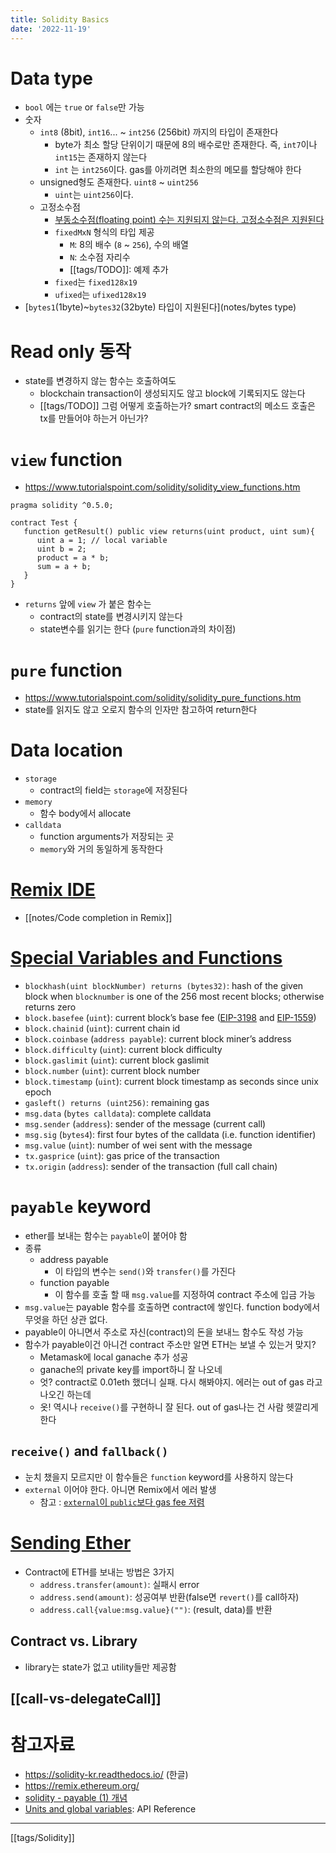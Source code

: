 ```yaml
---
title: Solidity Basics
date: '2022-11-19'
---
```

# Data type
- `bool` 에는 `true` or `false`만 가능
- 숫자
	- `int8` (8bit), `int16`... ~ `int256` (256bit) 까지의 타입이 존재한다
		- byte가 최소 할당 단위이기 때문에 8의 배수로만 존재한다. 즉, `int7`이나 `int15`는 존재하지 않는다
		- `int` 는 `int256`이다. gas를 아끼려면 최소한의 메모를 할당해야 한다
	- unsigned형도 존재한다. `uint8` ~ `uint256`
		- `uint`는 `uint256`이다.
	- 고정소수점
		- [부동소수점(floating point) 수는 지원되지 않는다. 고정소수점은 지원된다](https://solidity-kr.readthedocs.io/ko/latest/)
		- `fixedMxN` 형식의 타입 제공
			- `M`: 8의 배수 (`8` ~ `256`), 수의 배열
			- `N`: 소수점 자리수
			- [[tags/TODO]]: 예제 추가
		- `fixed`는 `fixed128x19`
		- `ufixed`는 `ufixed128x19`
- [`bytes1`(1byte)~`bytes32`(32byte) 타입이 지원된다](notes/bytes type) 

# Read only 동작
- state를 변경하지 않는 함수는 호출하여도
	- blockchain transaction이 생성되지도 않고 block에 기록되지도 않는다
	- [[tags/TODO]] 그럼 어떻게 호출하는가? smart contract의 메소드 호출은 tx를 만들어야 하는거 아닌가?

# `view` function
- <https://www.tutorialspoint.com/solidity/solidity_view_functions.htm>
```solidity
pragma solidity ^0.5.0;

contract Test {
   function getResult() public view returns(uint product, uint sum){
      uint a = 1; // local variable
      uint b = 2;
      product = a * b;
      sum = a + b; 
   }
}
```
- `returns` 앞에 `view` 가 붙은 함수는
	- contract의 state를 변경시키지 않는다
	- state변수를 읽기는 한다 (`pure` function과의 차이점)
# `pure` function
- <https://www.tutorialspoint.com/solidity/solidity_pure_functions.htm>
- state를 읽지도 않고 오로지 함수의 인자만 참고하여 return한다

# Data location
- `storage`
	- contract의 field는 `storage`에 저장된다
- `memory`
	- 함수 body에서 allocate
- `calldata`
	- function arguments가 저장되는 곳
	- `memory`와 거의 동일하게 동작한다

# [Remix IDE](https://remix.ethereum.org/)
- [[notes/Code completion in Remix]]

# [Special Variables and Functions](https://docs.soliditylang.org/en/v0.8.17/units-and-global-variables.html#special-variables-and-functions "Permalink to this heading")
- `blockhash(uint blockNumber) returns (bytes32)`: hash of the given block when `blocknumber` is one of the 256 most recent blocks; otherwise returns zero
- `block.basefee` (`uint`): current block’s base fee ([EIP-3198](https://eips.ethereum.org/EIPS/eip-3198) and [EIP-1559](https://eips.ethereum.org/EIPS/eip-1559))
- `block.chainid` (`uint`): current chain id 
- `block.coinbase` (`address payable`): current block miner’s address 
- `block.difficulty` (`uint`): current block difficulty
- `block.gaslimit` (`uint`): current block gaslimit 
- `block.number` (`uint`): current block number
- `block.timestamp` (`uint`): current block timestamp as seconds since unix epoch
- `gasleft() returns (uint256)`: remaining gas
- `msg.data` (`bytes calldata`): complete calldata
- `msg.sender` (`address`): sender of the message (current call)
- `msg.sig` (`bytes4`): first four bytes of the calldata (i.e. function identifier)
- `msg.value` (`uint`): number of wei sent with the message
- `tx.gasprice` (`uint`): gas price of the transaction
- `tx.origin` (`address`): sender of the transaction (full call chain)

# `payable` keyword
- ether를 보내는 함수는 `payable`이 붙어야 함
- 종류
	- address payable
		- 이 타입의 변수는 `send()`와 `transfer()`를 가진다
	- function payable
		- 이 함수를 호출 할 때 `msg.value`를 지정하여 contract 주소에 입금 가능
- `msg.value`는 payable 함수를 호출하면 contract에 쌓인다. function body에서 무엇을 하던 상관 없다.
- payable이 아니면서 주소로 자신(contract)의 돈을 보내느 함수도 작성 가능
- 함수가 payable이건 아니건 contract 주소만 알면 ETH는 보낼 수 있는거 맞지?
	- Metamask에 local ganache 추가 성공
	- ganache의 private key를 import하니 잘 나오네
	- 엇? contract로 0.01eth 했더니 실패. 다시 해봐야지. 에러는 out of gas 라고 나오긴 하는데
	- 옷! 역시나 `receive()`를 구현하니 잘 된다. out of gas나는 건 사람 헷깔리게 한다
## `receive()` and `fallback()`
- 눈치 챘을지 모르지만 이 함수들은 `function` keyword를 사용하지 않는다
- `external` 이어야 한다. 아니면 Remix에서 에러 발생
	- 참고 : [`external`이 `public`보다 gas fee 저렴](https://ethereum.stackexchange.com/a/19391/54687)

# [Sending Ether](https://solidity-by-example.org/sending-ether/)
- Contract에 ETH를 보내는 방법은 3가지
	- `address.transfer(amount)`: 실패시 error
	- `address.send(amount)`: 성공여부 반환(false면 `revert()`를 call하자)
	- `address.call{value:msg.value}("")`:  (result, data)를 반환

## Contract vs. Library
- library는 state가 없고 utility들만 제공함

## [[call-vs-delegateCall]]

# 참고자료
- <https://solidity-kr.readthedocs.io/> (한글)
- <https://remix.ethereum.org/>
- [solidity - payable (1) 개념](https://caileb.tistory.com/147)
- [Units and global variables](https://docs.soliditylang.org/en/v0.8.13/units-and-global-variables.html): API Reference
---
[[tags/Solidity]]